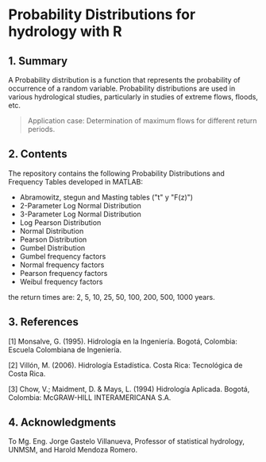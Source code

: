 # Probability Distributions for hydrology with R

## 1. Summary

A Probability distribution is a function that represents the probability of occurrence of a random variable. Probability distributions are used in various hydrological studies, particularly in studies of extreme flows, floods, etc. 

> Application case: Determination of maximum flows for different return periods.

## 2. Contents

The repository contains the following Probability Distributions and Frequency Tables developed in MATLAB: 

- Abramowitz, stegun and Masting tables ("t" y "F(z)")
- 2-Parameter Log Normal Distribution 
- 3-Parameter Log Normal Distribution 
- Log Pearson Distribution 
- Normal Distribution 
- Pearson Distribution
- Gumbel Distribution 
- Gumbel frequency factors 
- Normal frequency factors 
- Pearson frequency factors 
- Weibul frequency factors

the return times are: 2, 5, 10, 25, 50, 100, 200, 500, 1000 years.

## 3. References

[1] Monsalve, G. (1995). Hidrología en la Ingeniería. Bogotá, Colombia: Escuela
Colombiana de Ingeniería.

[2] Villón, M. (2006). Hidrología Estadística. Costa Rica: Tecnológica de Costa
Rica.

[3] Chow, V.; Maidment, D. & Mays, L. (1994) Hidrología Aplicada. Bogotá, Colombia: McGRAW-HILL INTERAMERICANA S.A.  

## 4. Acknowledgments

To Mg. Eng. Jorge Gastelo Villanueva, Professor of statistical hydrology, UNMSM, and Harold Mendoza Romero.

